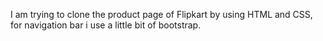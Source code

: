 I am trying to clone the product page of Flipkart by using HTML and CSS, for navigation bar i use a little bit of bootstrap.
